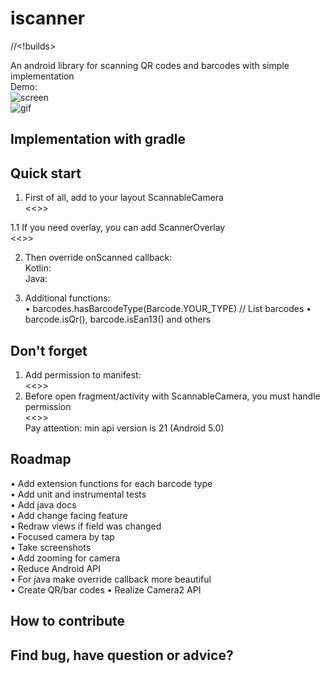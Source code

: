 # iscanner
//<!builds>  
  
An android library for scanning QR codes and barcodes with simple implementation  
Demo:   
![screen](https://i.ibb.co/qYSFFRt/screen.png)  
![gif](https://media.giphy.com/media/lSbY5PDIvvBHNLfzg7/giphy.gif)  
  
## Implementation with gradle
  
  
## Quick start
1. First of all, add to your layout ScannableCamera  
<<>>  
  
1.1 If you need overlay, you can add ScannerOverlay  
<<>>  
  
2. Then override onScanned callback:  
Kotlin:  
Java:  

3. Additional functions:  
• barcodes.hasBarcodeType(Barcode.YOUR_TYPE) // List<Barcode> barcodes
• barcode.isQr(), barcode.isEan13() and others

## Don't forget
1. Add permission to manifest:  
<<>>  
2. Before open fragment/activity with ScannableCamera, you must handle permission  
<<>>  
Pay attention: min api version is 21 (Android 5.0)  

## Roadmap
• Add extension functions for each barcode type  
• Add unit and instrumental tests  
• Add java docs  
• Add change facing feature  
• Redraw views if field was changed  
• Focused camera by tap  
• Take screenshots  
• Add zooming for camera  
• Reduce Android API  
• For java make override callback more beautiful  
• Create QR/bar codes
• Realize Camera2 API  

## How to contribute

## Find bug, have question or advice?